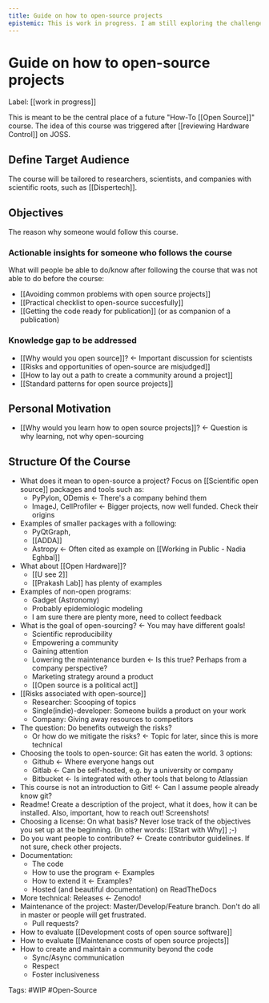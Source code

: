 ```yaml
---
title: Guide on how to open-source projects
epistemic: This is work in progress. I am still exploring the challenges of organizing such a course
---
```

# Guide on how to open-source projects
Label: [[work in progress]]

This is meant to be the central place of a future "How-To [[Open Source]]" course. The idea of this course was triggered after [[reviewing Hardware Control]] on JOSS.

## Define Target Audience
The course will be tailored to researchers, scientists, and companies with scientific roots, such as [[Dispertech]]. 

## Objectives
The reason why someone would follow this course. 

### Actionable insights for someone who follows the course
What will people be able to do/know after following the course that was not able to do before the course:

- [[Avoiding common problems with open source projects]]
- [[Practical checklist to open-source succesfully]]
- [[Getting the code ready for publication]] (or as companion of a publication)

### Knowledge gap to be addressed

- [[Why would you open source]]? <- Important discussion for scientists
- [[Risks and opportunities of open-source are misjudged]]
- [[How to lay out a path to create a community around a project]]
- [[Standard patterns for open source projects]]

## Personal Motivation

- [[Why would you learn how to open source projects]]? <- Question is why learning, not why open-sourcing

## Structure Of the Course

- What does it mean to open-source a project?
	Focus on [[Scientific open source]] packages and tools such as: 
    - PyPylon, ODemis <- There's a company behind them
    - ImageJ, CellProfiler <- Bigger projects, now well funded. Check their origins 
- Examples of smaller packages with a following:
    -  PyQtGraph, 
    -  [[ADDA]] 
    -  Astropy <- Often cited as example on [[Working in Public - Nadia Eghbal]]
- What about [[Open Hardware]]?
    - [[U see 2]]
    - [[Prakash Lab]] has plenty of examples
- Examples of non-open programs:
    - Gadget (Astronomy)
    - Probably epidemiologic modeling 
    - I am sure there are plenty more, need to collect feedback
- What is the goal of open-sourcing? <- You may have different goals!
    - Scientific reproducibility
    - Empowering a community
    - Gaining attention
    - Lowering the maintenance burden <- Is this true? Perhaps from a company perspective?
    - Marketing strategy around a product
    - [[Open source is a political act]]
- [[Risks associated with open-source]]
    - Researcher: Scooping of topics
    - Single(indie)-developer: Someone builds a product on your work
    - Company: Giving away resources to competitors
- The question: Do benefits outweigh the risks? 
    - Or how do we mitigate the risks? <- Topic for later, since this is more technical
- Choosing the tools to open-source: Git has eaten the world. 3 options:
    - Github <- Where everyone hangs out
    - Gitlab <- Can be self-hosted, e.g. by a university or company
    - Bitbucket <- Is integrated with other tools that belong to Atlassian
- This course is not an introduction to Git! <- Can I assume people already know git?
- Readme! Create a description of the project, what it does, how it can be installed. Also, important, how to reach out! Screenshots!
- Choosing a license: On what basis? Never lose track of the objectives you set up at the beginning. (In other words: [[Start with Why]] ;-)
- Do you want people to contribute? <- Create contributor guidelines. If not sure, check other projects. 
- Documentation:
    - The code
    - How to use the program <- Examples
    - How to extend it <- Examples?
    - Hosted (and beautiful documentation) on ReadTheDocs
- More technical: Releases <- Zenodo!
- Maintenance of the project: Master/Develop/Feature branch. Don't do all in master or people will get frustrated.
    - Pull requests?
- How to evaluate [[Development costs of open source software]]
- How to evaluate [[Maintenance costs of open source projects]]
- How to create and maintain a community beyond the code
    - Sync/Async communication
    - Respect
    - Foster inclusiveness


Tags: #WIP #Open-Source